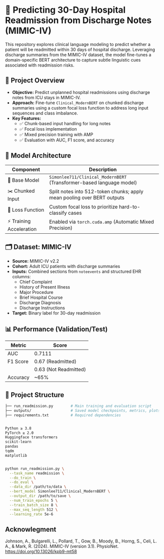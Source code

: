 # 🏥 Predicting 30-Day Hospital Readmission from Discharge Notes (MIMIC-IV)

This repository explores clinical language modeling to predict whether a patient will be readmitted within 30 days of hospital discharge. Leveraging discharge summaries from the MIMIC-IV dataset, the model fine-tunes a domain-specific BERT architecture to capture subtle linguistic cues associated with readmission risks.

## 📌 Project Overview

- **Objective:** Predict unplanned hospital readmissions using discharge notes from ICU stays in MIMIC-IV.
- **Approach:** Fine-tune `Clinical_ModernBERT` on chunked discharge summaries using a custom focal loss function to address long input sequences and class imbalance.
- **Key Features:**
  - ✅ Chunk-based input handling for long notes
  - ✅ Focal loss implementation
  - ✅ Mixed precision training with AMP
  - ✅ Evaluation with AUC, F1 score, and accuracy

## 🧠 Model Architecture

| Component              | Description                                                                 |
|------------------------|-----------------------------------------------------------------------------|
| 🧠 Base Model          | `Simonlee711/Clinical_ModernBERT` (Transformer-based language model)        |
| ✂️ Chunked Input        | Split notes into 512-token chunks; apply mean pooling over BERT outputs     |
| 🎯 Loss Function        | Custom focal loss to prioritize hard-to-classify cases                      |
| ⚡️ Training Acceleration| Enabled via `torch.cuda.amp` (Automatic Mixed Precision)                    |

## 🗂 Dataset: MIMIC-IV

- **Source:** MIMIC-IV v2.2
- **Cohort:** Adult ICU patients with discharge summaries
- **Inputs:** Combined sections from `noteevents` and structured EHR columns:
  - Chief Complaint
  - History of Present Illness
  - Major Procedure
  - Brief Hospital Course
  - Discharge Diagnosis
  - Discharge Instructions
- **Target:** Binary label for 30-day readmission

## 📊 Performance (Validation/Test)

| Metric   | Score                   |
|----------|------------------------|
| AUC      | 0.7111                  |
| F1 Score | 0.67 (Readmitted)       |
|          | 0.63 (Not Readmitted)   |
| Accuracy | ~65%                    |

## 📁 Project Structure

```bash
├── run_readmission.py        # Main training and evaluation script
├── outputs/                  # Saved model checkpoints, metrics, plots
├── requirements.txt          # Required dependencies


Python ≥ 3.8  
PyTorch ≥ 2.0  
Huggingface transformers  
scikit-learn  
pandas  
tqdm  
matplotlib


python run_readmission.py \
  --task_name readmission \
  --do_train \
  --do_eval \
  --data_dir /path/to/data \
  --bert_model Simonlee711/Clinical_ModernBERT \
  --output_dir /path/to/save \
  --num_train_epochs 5 \
  --train_batch_size 8 \
  --max_seq_length 512 \
  --learning_rate 5e-6
```
## Acknowlegment 
Johnson, A., Bulgarelli, L., Pollard, T., Gow, B., Moody, B., Horng, S., Celi, L. A., & Mark, R. (2024). MIMIC-IV (version 3.1). PhysioNet. https://doi.org/10.13026/kpb9-mt58

